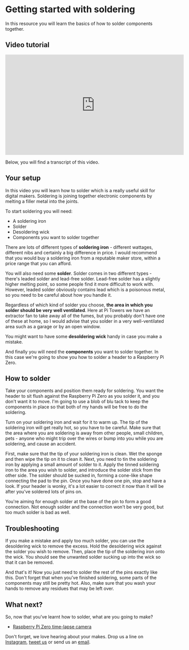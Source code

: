 # Getting started with soldering

In this resource you will learn the basics of how to solder components together.

## Video tutorial

<iframe width="560" height="315" src="https://www.youtube.com/embed/8Z-2wPWGnqE" frameborder="0" allowfullscreen></iframe>

Below, you will find a transcript of this video.

## Your setup
In this video you will learn how to solder which is a really useful skill for digital makers. Soldering is joining together electronic components by melting a filler metal into the joints.

To start soldering you will need:

- A soldering iron
- Solder
- Desoldering wick
- Components you want to solder together

There are lots of different types of **soldering iron** - different wattages, different nibs and certainly a big difference in price. I would recommend that you would buy a soldering iron from a reputable maker store, within a price range that you can afford.

You will also need some **solder**. Solder comes in two different types - there's leaded solder and lead-free solder. Lead-free solder has a slightly higher melting point, so some people find it more difficult to work with. However, leaded solder obviously contains lead which is a poisonous metal, so you need to be careful about how you handle it.

Regardless of which kind of solder you choose, **the area in which you solder should be very well ventilated**. Here at Pi Towers we have an extractor fan to take away all of the fumes, but you probably don't have one of these at home, so I would advise that you solder in a very well-ventilated area such as a garage or by an open window.

You might want to have some **desoldering wick** handy in case you make a mistake.

And finally you will need the **components** you want to solder together. In this case we're going to show you how to solder a header to a Raspberry Pi Zero.

## How to solder

Take your components and position them ready for soldering. You want the header to sit flush against the Raspberry Pi Zero as you solder it, and you don't want it to move. I'm going to use a blob of blu tack to keep the components in place so that both of my hands will be free to do the soldering.

Turn on your soldering iron and wait for it to warm up. The tip of the soldering iron will get really hot, so you have to be careful. Make sure that the area where you are soldering is away from other people, small children, pets - anyone who might trip over the wires or bump into you while you are soldering, and cause an accident.

First, make sure that the tip of your soldering iron is clean. Wet the sponge and then wipe the tip on it to clean it. Next, you need to tin the soldering iron by applying a small amount of solder to it. Apply the tinned soldering iron to the area you wish to solder, and introduce the solder stick from the other side. The solder should be sucked in, forming a cone-like shape connecting the pad to the pin. Once you have done one pin, stop and have a look. If your header is wonky, it's a lot easier to correct it now than it will be after you've soldered lots of pins on.

You're aiming for enough solder at the base of the pin to form a good connection. Not enough solder and the connection won't be very good, but too much solder is bad as well.

## Troubleshooting

If you make a mistake and apply too much solder, you can use the desoldering wick to remove the excess. Hold the desoldering wick against the solder you wish to remove. Then, place the tip of the soldering iron onto the wick. You should see the unwanted solder sucking up into the wick so that it can be removed.

And that's it! Now you just need to solder the rest of the pins exactly like this. Don't forget that when you've finished soldering, some parts of the components may still be pretty hot. Also, make sure that you wash your hands to remove any residues that may be left over.

## What next?

So, now that you've learnt how to solder, what are you going to make?

- [Raspberry Pi Zero time-lapse camera](https://www.raspberrypi.org/learning/raspberry-pi-zero-time-lapse-cam/)

Don't forget, we love hearing about your makes. Drop us a line on [Instagram](https://www.instagram.com/raspberrypifoundation/), [tweet us](https://twitter.com/raspberry_pi) or send us an [email](https://www.raspberrypi.org/contact/).
